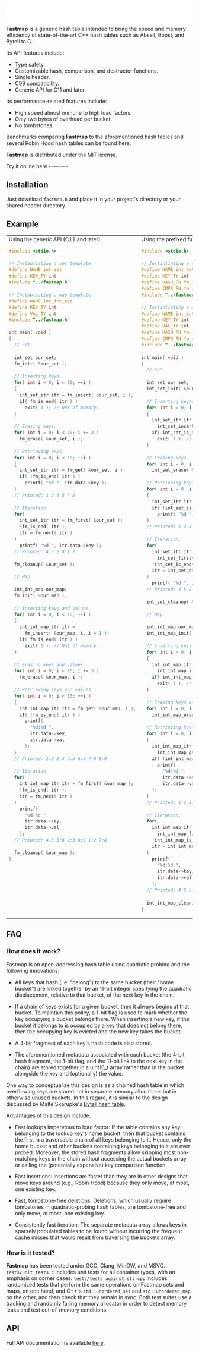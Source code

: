 <picture><img src="./header.svg" alt="Fastmap"></picture>

**Fastmap** is a generic hash table intended to bring the speed and memory efficiency of state-of-the-art C++ hash tables such as Abseil, Boost, and Bytell to C.

Its API features include:

* Type safety.
* Customizable hash, comparison, and destructor functions.
* Single header.
* C99 compatibility.
* Generic API for C11 and later.

Its performance-related features include:

* High speed almost immune to high load factors.
* Only two bytes of overhead per bucket.
* No tombstones.

Benchmarks comparing **Fastmap** to the aforementioned hash tables and several Robin Hood hash tables can be found here.

**Fastmap** is distributed under the MIT license.

Try it online here.--------

## Installation

Just download `fastmap.h` and place it in your project's directory or your shared header directory.

## Example

<table>
<tr></tr>
<tr>
<td>
Using the generic API (C11 and later):

```c
#include <stdio.h>

// Instantiating a set template.
#define NAME int_set
#define KEY_TY int
#include "../fastmap.h"

// Instantiating a map template.
#define NAME int_int_map
#define KEY_TY int
#define VAL_TY int
#include "../fastmap.h"

int main( void )
{
  // Set.

  int_set our_set;
  fm_init( &our_set );

  // Inserting keys.
  for( int i = 0; i < 10; ++i )
  {
    int_set_itr itr = fm_insert( &our_set, i );
    if( fm_is_end( itr ) )
      exit( 1 ); // Out of memory.
  }

  // Erasing keys.
  for( int i = 0; i < 10; i += 3 )
    fm_erase( &our_set, i );

  // Retrieving keys.
  for( int i = 0; i < 10; ++i )
  {
    int_set_itr itr = fm_get( &our_set, i );
    if( !fm_is_end( itr ) )
      printf( "%d ", itr.data->key );
  }
  // Printed: 1 2 4 5 7 8

  // Iteration.
  for(
    int_set_itr itr = fm_first( &our_set );
    !fm_is_end( itr );
    itr = fm_next( itr )
  )
    printf( "%d ", itr.data->key );
  // Printed: 4 5 2 8 1 7

  fm_cleanup( &our_set );

  // Map.

  int_int_map our_map;
  fm_init( &our_map );

  // Inserting keys and values.
  for( int i = 0; i < 10; ++i )
  {
    int_int_map_itr itr =
      fm_insert( &our_map, i, i + 1 );
    if( fm_is_end( itr ) )
      exit( 1 ); // Out of memory.
  }

  // Erasing keys and values.
  for( int i = 0; i < 10; i += 3 )
    fm_erase( &our_map, i );

  // Retrieving keys and values.
  for( int i = 0; i < 10; ++i )
  {
    int_int_map_itr itr = fm_get( &our_map, i );
    if( !fm_is_end( itr ) )
      printf(
        "%d:%d ",
        itr.data->key,
        itr.data->val
      );
  }
  // Printed: 1:2 2:3 4:5 5:6 7:8 8:9

  // Iteration.
  for(
    int_int_map_itr itr = fm_first( &our_map );
    !fm_is_end( itr );
    itr = fm_next( itr )
  )
    printf(
      "%d:%d ",
      itr.data->key,
      itr.data->val
    );
  // Printed: 4:5 5:6 2:3 8:9 1:2 7:8

  fm_cleanup( &our_map );
}










```

</td>
<td>
Using the prefixed functions API (C99 and later):

```c
#include <stdio.h>

// Instantiating a set template.
#define NAME int_set
#define KEY_TY int
#define HASH_FN fm_hash_integer
#define CMPR_FN fm_cmpr_integer
#include "../fastmap.h"

// Instantiating a map template.
#define NAME int_int_map
#define KEY_TY int
#define VAL_TY int
#define HASH_FN fm_hash_integer
#define CMPR_FN fm_cmpr_integer
#include "../fastmap.h"

int main( void )
{
  // Set.

  int_set our_set;
  int_set_init( &our_set );

  // Inserting keys.
  for( int i = 0; i < 10; ++i )
  {
    int_set_itr itr =
      int_set_insert( &our_set, i );
    if( int_set_is_end( itr ) )
      exit( 1 ); // Out of memory.
  }

  // Erasing keys.
  for( int i = 0; i < 10; i += 3 )
    int_set_erase( &our_set, i );

  // Retrieving keys.
  for( int i = 0; i < 10; ++i )
  {
    int_set_itr itr = int_set_get( &our_set, i );
    if( !int_set_is_end( itr ) )
      printf( "%d ", itr.data->key );
  }
  // Printed: 1 2 4 5 7 8

  // Iteration.
  for(
  	int_set_itr itr =
      int_set_first( &our_set );
  	!int_set_is_end( itr );
  	itr = int_set_next( itr )
  )
    printf( "%d ", itr.data->key );
  // Printed: 4 5 2 8 1 7

  int_set_cleanup( &our_set );

  // Map.

  int_int_map our_map;
  int_int_map_init( &our_map );

  // Inserting keys and values.
  for( int i = 0; i < 10; ++i )
  {
    int_int_map_itr itr =
      int_int_map_insert( &our_map, i, i + 1 );
    if( int_int_map_is_end( itr ) )
      exit( 1 ); // Out of memory.
  }

  // Erasing keys and values.
  for( int i = 0; i < 10; i += 3 )
    int_int_map_erase( &our_map, i );

  // Retrieving keys and values.
  for( int i = 0; i < 10; ++i )
  {
    int_int_map_itr itr =
      int_int_map_get( &our_map, i );
    if( !int_int_map_is_end( itr ) )
      printf(
      	"%d:%d ",
      	itr.data->key,
      	itr.data->val
    );
  }
  // Printed: 1:2 2:3 4:5 5:6 7:8 8:9

  // Iteration.
  for(
    int_int_map_itr itr =
      int_int_map_first( &our_map );
  	!int_int_map_is_end( itr );
  	itr = int_int_map_next( itr )
  )
    printf(
      "%d:%d ",
      itr.data->key,
      itr.data->val
    );
  // Printed: 4:5 5:6 2:3 8:9 1:2 7:8

  int_int_map_cleanup( &our_map );
}
```

</td>
</tr>
</table>

## FAQ

### How does it work?

Fastmap is an open-addressing hash table using quadratic probing and the following innovations:

- All keys that hash (i.e. "belong") to the same bucket (their "home bucket") are linked together by an 11-bit integer specifying the quadratic displacement, relative to that bucket, of the next key in the chain.

- If a chain of keys exists for a given bucket, then it always begins at that bucket. To maintain this policy, a 1-bit flag is used to mark whether the key occupying a bucket belongs there. When inserting a new key, if the bucket it belongs to is occupied by a key that does not belong there, then the occupying key is evicted and the new key takes the bucket.

- A 4-bit fragment of each key's hash code is also stored.

- The aforementioned metadata associated with each bucket (the 4-bit hash fragment, the 1-bit flag, and the 11-bit link to the next key in the chain) are stored together in a uint16_t array rather than in the bucket alongside the key and (optionally) the value.

One way to conceptualize this design is as a chained hash table in which overflowing keys are stored not in separate memory allocations but in otherwise unused buckets. In this regard, it is similar to the design discussed by Malte Skarupke's [Bytell hash table](https://www.youtube.com/watch?v=M2fKMP47slQ).

Advantages of this design include:

- Fast lookups impervious to load factor: If the table contains any key belonging to the lookup key's home bucket, then that bucket contains the first in a traversable chain of all keys belonging to it. Hence, only the home bucket and other buckets containing keys belonging to it are ever probed. Moreover, the stored hash fragments allow skipping most non-matching keys in the chain without accessing the actual buckets array or calling the (potentially expensive) key comparison function.

- Fast insertions: Insertions are faster than they are in other designs that move keys around (e.g., Robin Hood) because they only move, at most, one existing key.

- Fast, tombstone-free deletions: Deletions, which usually require tombstones in quadratic-probing hash tables, are tombstone-free and only move, at most, one existing key.

- Consistently fast iteration: The separate metadata array allows keys in sparsely populated tables to be found without incurring the frequent cache misses that would result from traversing the buckets array.

### How is it tested?

**Fastmap** has been tested under GCC, Clang, MinGW, and MSVC. `tests/unit_tests.c` includes unit tests for all container types, with an emphasis on corner cases. `tests/tests_against_stl.cpp` includes randomized tests that perform the same operations on Fastmap sets and maps, on one hand, and C++'s `std::unordered_set` and `std::unordered_map`, on the other, and then check that they remain in sync. Both test suites use a tracking and randomly failing memory allocator in order to detect memory leaks and test out-of-memory conditions.

## API

Full API documentation is available [here](api_reference.md).
